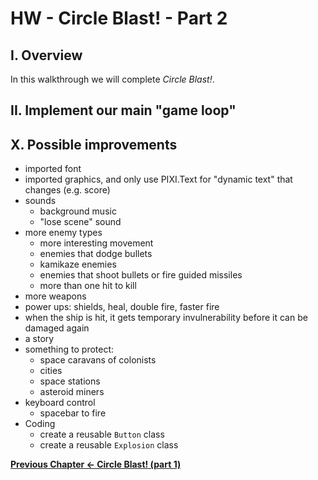 # HW - Circle Blast! - Part 2

## I. Overview
In this walkthrough we will complete *Circle Blast!*.

## II. Implement our main "game loop"



## X. Possible improvements
- imported font
- imported graphics, and only use PIXI.Text for "dynamic text" that changes (e.g. score)
- sounds
  - background music
  - "lose scene" sound
- more enemy types
    - more interesting movement
    - enemies that dodge bullets
    - kamikaze enemies
    - enemies that shoot bullets or fire guided missiles
    - more than one hit to kill
- more weapons
- power ups: shields, heal, double fire, faster fire
- when the ship is hit, it gets temporary invulnerability before it can be damaged again
- a story
- something to protect:
    - space caravans of colonists
    - cities
    - space stations
    - asteroid miners
- keyboard control
    - spacebar to fire 
- Coding
    - create a reusable `Button` class
    - create a reusable `Explosion` class


 **[Previous Chapter <- Circle Blast! (part 1)](HW-circle-blast.md)**

